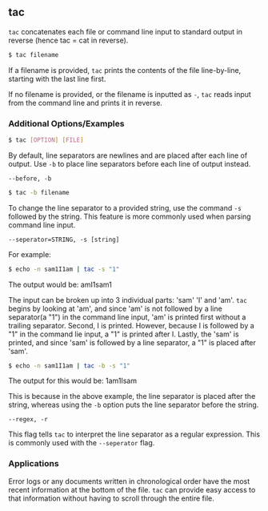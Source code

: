 ---
---

tac
--

`tac` concatenates each file or command line input to standard output in reverse (hence tac = cat in reverse).

~~~ bash
$ tac filename
~~~

If a filename is provided, `tac` prints the contents of the file line-by-line, starting with the last line first.

If no filename is provided, or the filename is inputted as `-`, `tac` reads input from the command line and prints it in reverse.

### Additional Options/Examples

~~~ bash
$ tac [OPTION] [FILE]
~~~

By default, line separators are newlines and are placed after each line of output.  Use `-b` to place line separators before each line of output instead.

`--before, -b`

~~~bash
$ tac -b filename
~~~

To change the line separator to a provided string, use the command `-s` followed by the string. This feature is more commonly used when parsing command line input.

`--seperator=STRING, -s [string]`

For example: 

~~~bash
$ echo -n sam1I1am | tac -s "1"
~~~

The output would be: amI1sam1

The input can be broken up into 3 individual parts: 'sam' 'I' and 'am'.  `tac` begins by looking at 'am', and since 'am' is not followed by a line separator(a "1") in the command line input, 'am' is printed first without a trailing separator.  Second, I is printed.  However, because I is followed by a "1" in the command lie input, a "1" is printed after I.  Lastly, the 'sam' is printed, and since 'sam' is followed by a line separator, a "1" is placed after 'sam'.

~~~bash
$ echo -n sam1I1am | tac -b -s "1"
~~~

The output for this would be:  1am1Isam     

This is because in the above example, the line separator is placed after the string, whereas using the `-b` option puts the line separator before the string. 

`--regex, -r`

This flag tells `tac` to interpret the line separator as a regular expression.  This is commonly used with the `--seperator` flag.

### Applications

Error logs or any documents written in chronological order have the most recent information at the bottom of the file. `tac` can provide easy access to that information without having to scroll through the entire file.


  
